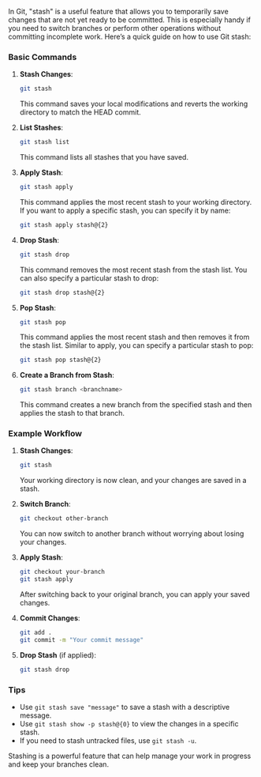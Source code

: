 In Git, "stash" is a useful feature that allows you to temporarily save changes that are not yet ready to be committed. This is especially handy if you need to switch branches or perform other operations without committing incomplete work. Here’s a quick guide on how to use Git stash:

### Basic Commands

1. **Stash Changes**:
   ```bash
   git stash
   ```
   This command saves your local modifications and reverts the working directory to match the HEAD commit.

2. **List Stashes**:
   ```bash
   git stash list
   ```
   This command lists all stashes that you have saved.

3. **Apply Stash**:
   ```bash
   git stash apply
   ```
   This command applies the most recent stash to your working directory. If you want to apply a specific stash, you can specify it by name:
   ```bash
   git stash apply stash@{2}
   ```

4. **Drop Stash**:
   ```bash
   git stash drop
   ```
   This command removes the most recent stash from the stash list. You can also specify a particular stash to drop:
   ```bash
   git stash drop stash@{2}
   ```

5. **Pop Stash**:
   ```bash
   git stash pop
   ```
   This command applies the most recent stash and then removes it from the stash list. Similar to apply, you can specify a particular stash to pop:
   ```bash
   git stash pop stash@{2}
   ```

6. **Create a Branch from Stash**:
   ```bash
   git stash branch <branchname>
   ```
   This command creates a new branch from the specified stash and then applies the stash to that branch.

### Example Workflow

1. **Stash Changes**:
   ```bash
   git stash
   ```
   Your working directory is now clean, and your changes are saved in a stash.

2. **Switch Branch**:
   ```bash
   git checkout other-branch
   ```
   You can now switch to another branch without worrying about losing your changes.

3. **Apply Stash**:
   ```bash
   git checkout your-branch
   git stash apply
   ```
   After switching back to your original branch, you can apply your saved changes.

4. **Commit Changes**:
   ```bash
   git add .
   git commit -m "Your commit message"
   ```

5. **Drop Stash** (if applied):
   ```bash
   git stash drop
   ```

### Tips

- Use `git stash save "message"` to save a stash with a descriptive message.
- Use `git stash show -p stash@{0}` to view the changes in a specific stash.
- If you need to stash untracked files, use `git stash -u`.

Stashing is a powerful feature that can help manage your work in progress and keep your branches clean.

